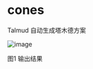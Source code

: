 # cones

Talmud
自动生成塔木德方案


![image](https://user-images.githubusercontent.com/101036889/157638293-25da2fe4-39ec-40ce-acce-4bf44adf472d.png)

图1 输出结果
